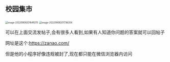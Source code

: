 ## 校园集市

<img src="https://i0.hdslb.com/bfs/album/0da9099f0c9fa8930e32ace58a1f9e20a33f9b98.png" alt="image-20220909201649215" style="zoom: 50%;" />	

<img src="https://i0.hdslb.com/bfs/album/e1b2cd12ea099b1d309c7b0b9edc86a3b5ea0c56.png" alt="image-20220909201736204" style="zoom:50%;" />

可以在上面交流发帖子,会有很多人看到,如果有人知道你问题的答案就可以回帖子



网址是这个:https://zanao.com/



但是他的小程序好像违规被封了,现在都只能在微信浏览器内访问